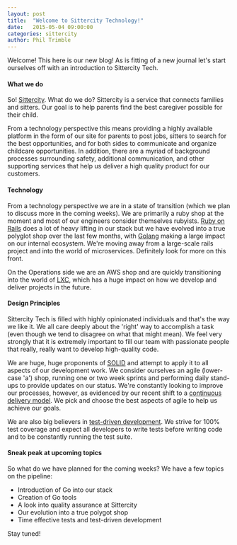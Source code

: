 ```yaml
---
layout: post
title:  "Welcome to Sittercity Technology!"
date:   2015-05-04 09:00:00
categories: sittercity
author: Phil Trimble
---
```


Welcome! This here is our new blog! As is fitting of a new journal let's start ourselves off with an introduction to Sittercity Tech.

####  What we do

So! [Sittercity](https://www.sittercity.com). What do we do? Sittercity is a service that connects families and sitters. Our goal is to
help parents find the best caregiver possible for their child.

From a technology perspective this means providing a highly available platform in the form of our site for parents to post jobs, sitters to search for the best
opportunities, and for both sides to communicate and organize childcare opportunities. In addition, there are a myriad of background processes surrounding
safety, additional communication, and other supporting services that help us deliver a high quality product for our customers.

#### Technology

From a technology perspective we are in a state of transition (which we plan to discuss more in the coming weeks). We are primarily a ruby shop
at the moment and most of our engineers consider themselves rubyists. [Ruby on Rails](http://rubyonrails.org) does a lot of heavy lifting in our stack
but we have evolved into a true polyglot shop over the last few months, with [Golang](http://golang.org) making a large impact on our internal ecosystem. We're moving away from
a large-scale rails project and into the world of microservices. Definitely look for more on this front.

On the Operations side we are an AWS shop and are quickly transitioning into the world of [LXC](https://linuxcontainers.org/), which has a huge impact on
how we develop and deliver projects in the future.

#### Design Principles

Sittercity Tech is filled with highly opinionated individuals and that's the way we like it. We all care deeply about the 'right' way to accomplish a 
task (even though we tend to disagree on what that might mean). We feel very strongly that it is extremely important to fill our team with 
passionate people that really, really want to develop high-quality code.

We are huge, huge proponents of [SOLID](http://en.wikipedia.org/wiki/SOLID_%28object-oriented_design%29) and attempt to apply it to all aspects of our development 
work. We consider ourselves an agile (lower-case 'a') shop, running one or two week sprints and performing daily stand-ups to provide updates on our status. We're constantly looking
to improve our processes, however, as evidenced by our recent shift to a [continuous delivery model](http://en.wikipedia.org/wiki/Continuous_delivery). We pick and choose
the best aspects of agile to help us achieve our goals.

We are also big believers in [test-driven development](http://en.wikipedia.org/wiki/Test-driven_development). We strive for 100% test coverage and expect all developers to
write tests before writing code and to be constantly running the test suite.

#### Sneak peak at upcoming topics

So what do we have planned for the coming weeks? We have a few topics on the pipeline:

* Introduction of Go into our stack
* Creation of Go tools
* A look into quality assurance at Sittercity
* Our evolution into a true polygot shop
* Time effective tests and test-driven development

Stay tuned!
